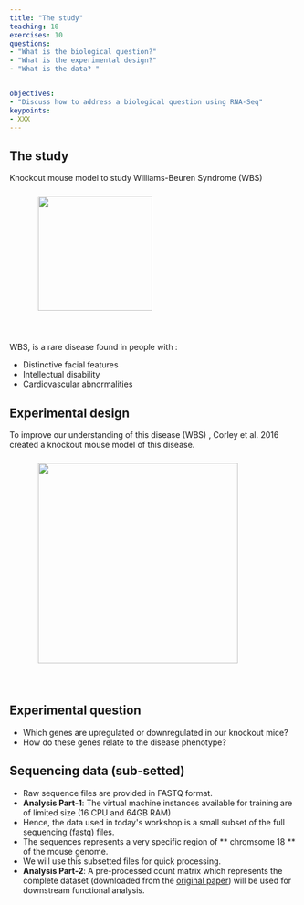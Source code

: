 ```yaml
---
title: "The study"
teaching: 10
exercises: 10
questions:
- "What is the biological question?"
- "What is the experimental design?"
- "What is the data? "


objectives:
- "Discuss how to address a biological question using RNA-Seq"
keypoints:
- XXX
---
```



## The study
Knockout mouse model to study Williams-Beuren Syndrome (WBS)

<figure>
  <img src="{{ page.root }}/fig/the_study.png" style="margin:10px;height:200px"/>
  </figure><br>


WBS, is a rare disease found in people with :
- Distinctive facial features
- Intellectual disability
- Cardiovascular abnormalities


## Experimental design
To improve our understanding of this disease (WBS) , Corley et al. 2016 created a knockout mouse model of this disease.

<figure>
  <img src="{{ page.root }}/fig/experimental_design.png" style="margin:10px;height:350px"/>
 </figure><br>
 
 ## Experimental question
- Which genes are upregulated or downregulated in our knockout mice?
- How do these genes relate to the disease phenotype?
 

## Sequencing data (sub-setted)
- Raw sequence files are provided in FASTQ format.
- **Analysis Part-1**: The virtual machine instances available for training are of limited size (16 CPU and 64GB RAM)
- Hence, the data used in today's workshop is a small subset of the full sequencing (fastq) files.
- The sequences represents a very specific region of ** chromsome 18 ** of the mouse genome.
- We will use this subsetted files for quick processing.
- **Analysis Part-2**: A pre-processed count matrix which represents the complete dataset (downloaded from the [original paper](https://pubmed.ncbi.nlm.nih.gov/27295951/)) will be used for downstream functional analysis.
  
